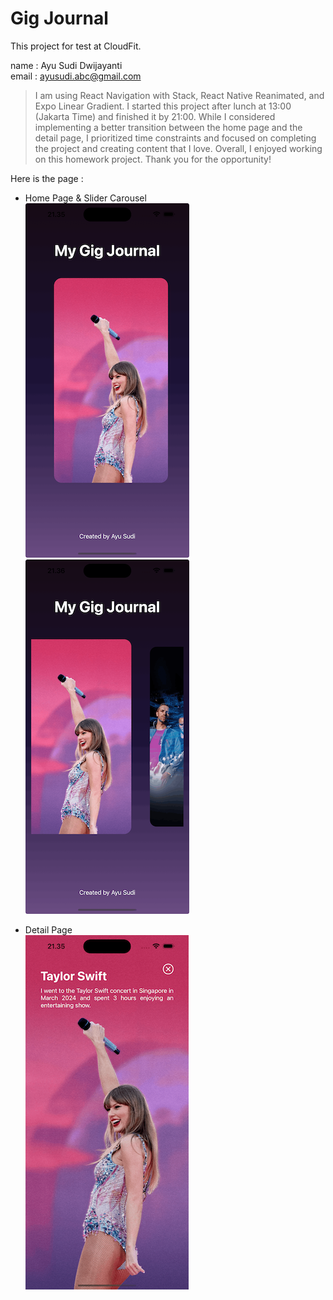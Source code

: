 # Gig Journal

This project for test at CloudFit.

name : Ayu Sudi Dwijayanti  
email : ayusudi.abc@gmail.com

> I am using React Navigation with Stack, React Native Reanimated, and Expo Linear Gradient. I started this project after lunch at 13:00 (Jakarta Time) and finished it by 21:00. While I considered implementing a better transition between the home page and the detail page, I prioritized time constraints and focused on completing the project and creating content that I love. Overall, I enjoyed working on this homework project. Thank you for the opportunity!

Here is the page :

- Home Page & Slider Carousel  
  ![Home Page](./screenshot/homepage.png)
  ![Slider](./screenshot/homepage-slide.png)

- Detail Page  
  ![Detail Page](./screenshot/detailpage.png)
